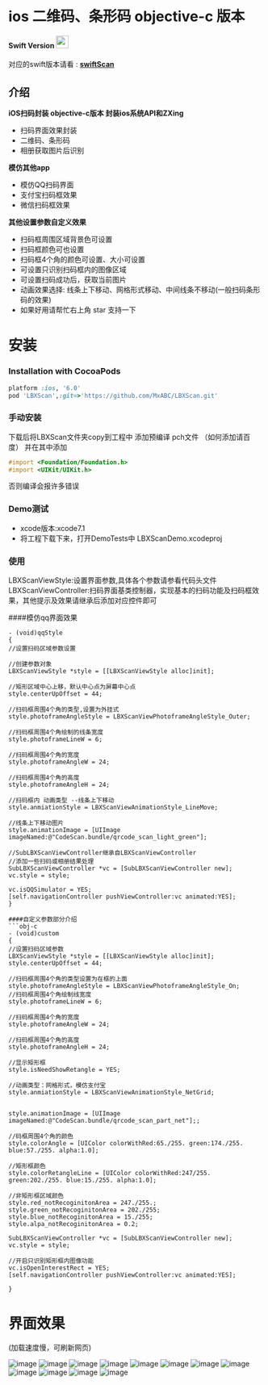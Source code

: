 


# ios 二维码、条形码 objective-c 版本

#### Swift Version <img src="https://github.com/MxABC/LBXScan/blob/master/DemoTests/swiftIcon.png" height="25" width="25">
对应的swift版本请看 : **[swiftScan](https://github.com/MxABC/swiftScan)**


## 介绍
**iOS扫码封装 objective-c版本 封装ios系统API和ZXing**
- 扫码界面效果封装
- 二维码、条形码
- 相册获取图片后识别

**模仿其他app**
- 模仿QQ扫码界面
- 支付宝扫码框效果
- 微信扫码框效果

**其他设置参数自定义效果**

- 扫码框周围区域背景色可设置
- 扫码框颜色可也设置
- 扫码框4个角的颜色可设置、大小可设置
- 可设置只识别扫码框内的图像区域
- 可设置扫码成功后，获取当前图片
- 动画效果选择:  线条上下移动、网格形式移动、中间线条不移动(一般扫码条形码的效果)
- 如果好用请帮忙右上角 star 支持一下

# 安装

### Installation with CocoaPods

```ruby
platform :ios, '6.0'
pod 'LBXScan',:git=>'https://github.com/MxABC/LBXScan.git'
```

### 手动安装 
下载后将LBXScan文件夹copy到工程中
添加预编译 pch文件 （如何添加请百度）
并在其中添加
```objective-c
#import <Foundation/Foundation.h>
#import <UIKit/UIKit.h>
```
否则编译会报许多错误


### Demo测试
- xcode版本:xcode7.1
- 将工程下载下来，打开DemoTests中 LBXScanDemo.xcodeproj

### 使用

LBXScanViewStyle:设置界面参数,具体各个参数请参看代码头文件
LBXScanViewController:扫码界面基类控制器，实现基本的扫码功能及扫码框效果，其他提示及效果请继承后添加对应控件即可

####模仿qq界面效果

```obj-c
- (void)qqStyle
{
//设置扫码区域参数设置

//创建参数对象
LBXScanViewStyle *style = [[LBXScanViewStyle alloc]init];

//矩形区域中心上移，默认中心点为屏幕中心点
style.centerUpOffset = 44;

//扫码框周围4个角的类型,设置为外挂式
style.photoframeAngleStyle = LBXScanViewPhotoframeAngleStyle_Outer;

//扫码框周围4个角绘制的线条宽度
style.photoframeLineW = 6;

//扫码框周围4个角的宽度
style.photoframeAngleW = 24;

//扫码框周围4个角的高度
style.photoframeAngleH = 24;

//扫码框内 动画类型 --线条上下移动
style.anmiationStyle = LBXScanViewAnimationStyle_LineMove;

//线条上下移动图片
style.animationImage = [UIImage imageNamed:@"CodeScan.bundle/qrcode_scan_light_green"];

//SubLBXScanViewController继承自LBXScanViewController
//添加一些扫码或相册结果处理
SubLBXScanViewController *vc = [SubLBXScanViewController new];
vc.style = style;   

vc.isQQSimulator = YES;
[self.navigationController pushViewController:vc animated:YES];
}

####自定义参数部分介绍
```obj-c
- (void)custom
{
//设置扫码区域参数
LBXScanViewStyle *style = [[LBXScanViewStyle alloc]init];
style.centerUpOffset = 44;

//扫码框周围4个角的类型设置为在框的上面
style.photoframeAngleStyle = LBXScanViewPhotoframeAngleStyle_On;
//扫码框周围4个角绘制线宽度
style.photoframeLineW = 6;

//扫码框周围4个角的宽度
style.photoframeAngleW = 24;

//扫码框周围4个角的高度
style.photoframeAngleH = 24;

//显示矩形框
style.isNeedShowRetangle = YES;

//动画类型：网格形式，模仿支付宝
style.anmiationStyle = LBXScanViewAnimationStyle_NetGrid;


style.animationImage = [UIImage imageNamed:@"CodeScan.bundle/qrcode_scan_part_net"];;

//码框周围4个角的颜色
style.colorAngle = [UIColor colorWithRed:65./255. green:174./255. blue:57./255. alpha:1.0];

//矩形框颜色
style.colorRetangleLine = [UIColor colorWithRed:247/255. green:202./255. blue:15./255. alpha:1.0];

//非矩形框区域颜色
style.red_notRecoginitonArea = 247./255.;
style.green_notRecoginitonArea = 202./255;
style.blue_notRecoginitonArea = 15./255;
style.alpa_notRecoginitonArea = 0.2;

SubLBXScanViewController *vc = [SubLBXScanViewController new];
vc.style = style;

//开启只识别矩形框内图像功能
vc.isOpenInterestRect = YES;
[self.navigationController pushViewController:vc animated:YES];

}

```


# 界面效果

(加载速度慢，可刷新网页)

![image](https://github.com/MxABC/LBXScan/blob/master/ScreenShots/page1.png)
![image](https://github.com/MxABC/LBXScan/blob/master/ScreenShots/page2.png)
![image](https://github.com/MxABC/LBXScan/blob/master/ScreenShots/page3.png)
![image](https://github.com/MxABC/LBXScan/blob/master/ScreenShots/page11.png)
![image](https://github.com/MxABC/LBXScan/blob/master/ScreenShots/page4.png)
![image](https://github.com/MxABC/LBXScan/blob/master/ScreenShots/page5.png)
![image](https://github.com/MxABC/LBXScan/blob/master/ScreenShots/page6.png)
![image](https://github.com/MxABC/LBXScan/blob/master/ScreenShots/page7.png)
![image](https://github.com/MxABC/LBXScan/blob/master/ScreenShots/page8.png)
![image](https://github.com/MxABC/LBXScan/blob/master/ScreenShots/page9.png)
![image](https://github.com/MxABC/LBXScan/blob/master/ScreenShots/page12.png)
![image](https://github.com/MxABC/LBXScan/blob/master/ScreenShots/page10.png)

